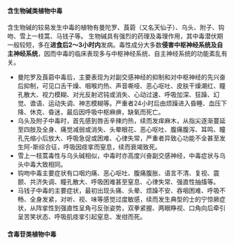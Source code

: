 #### 含生物碱类植物中毒
含生物碱的较易发生中毒的植物有曼陀罗、莨菪（又名天仙子）、乌头、附子、钩吻、雪上一枝蒿、马钱子等。
生物碱具有强烈的药理及毒理作用，其中毒潜伏期一般较短，多在**进食后2～3小时内**发病。毒性成分大多数**侵害中枢神经系统及自主神经系统**，因而中毒的临床表现多与中枢神经系统、自主神经系统的功能紊乱有关。

- 曼陀罗及莨菪中毒后，主要表现为对副交感神经的抑制和对中枢神经的先兴奋后抑制，可见口舌干燥、咽喉灼热、声音嘶哑、恶心呕吐、皮肤干燥潮红、瞳孔散大、视力模糊、对光反射迟钝或消失、心动过速、呼吸加深、狂躁、幻觉、谵语、运动失调、神志模糊等。严重者24小时后由烦躁进入昏睡、血压下降、休克、昏迷，最后因呼吸中枢麻痹，缺氧而死亡。
- 乌头及附子中毒时，首先感到唇舌辛辣灼热，续而发痒麻木，从指尖逐渐蔓延至四肢及全身、痛觉减弱或消失、头晕眼花、恶心呕吐、腹痛腹泻、耳鸣、瞳孔先缩小后放大、呼吸急促或困难、心律失常，严重者异致心功能不全甚至发生阿-斯综合征，呼吸因痉挛而窒息，续而衰竭致死。
- 雪上一枝蒿毒性与乌头碱相似，中毒时亦高度兴奋副交感神经，中毒症状与乌头中毒大致相同。
- 钩吻中毒主要症状有口咽灼痛、恶心呕吐、腹痛腹胀、语言不清、复视、震颤、共济失调、瞳孔散大、呼吸困难甚至窒息、心律失常、强直性抽搐等。
- 马钱子中毒的主要症状，最初出现头痛、头晕、烦躁不安、吞咽困难、呼吸不畅、全身发紧，对听、视、味等感觉过度敏感，续而发生典型的士的宁惊厥症状，从阵挛性到强直性呈角弓反张姿势，双拳紧握、两眼睁视、口角向后牵引呈苦笑状态、呼吸肌痉挛引起窒息、发绀而死。


#### 含毒苷类植物中毒 













































